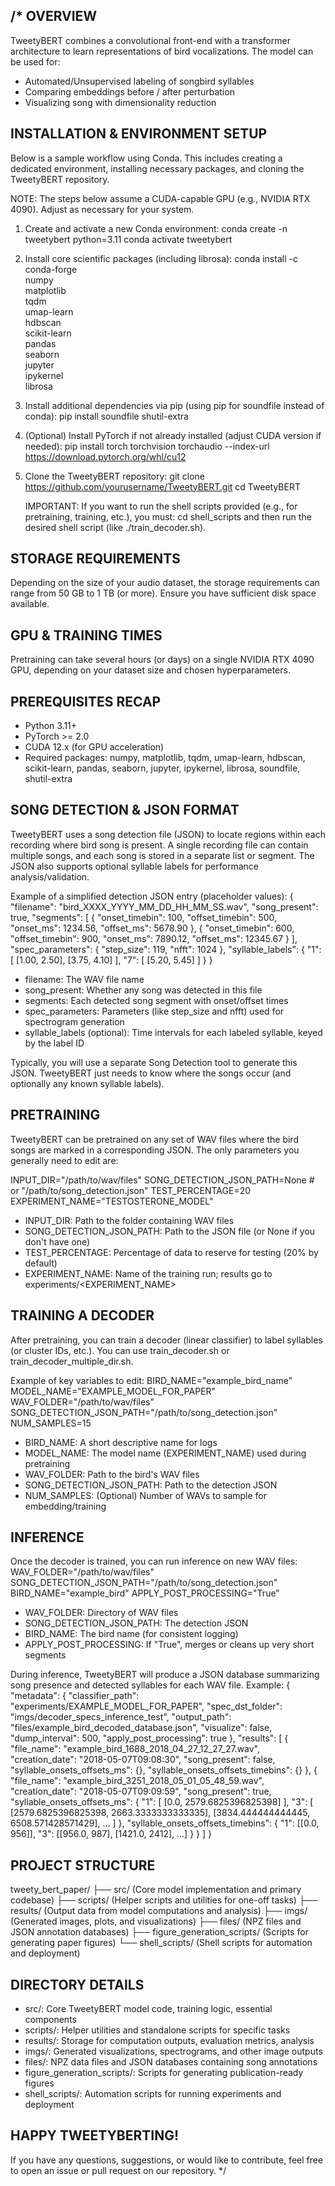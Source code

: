 /*
OVERVIEW
--------
TweetyBERT combines a convolutional front-end with a transformer architecture to learn representations of bird vocalizations. The model can be used for:
 - Automated/Unsupervised labeling of songbird syllables
 - Comparing embeddings before / after perturbation
 - Visualizing song with dimensionality reduction

INSTALLATION & ENVIRONMENT SETUP
--------------------------------
Below is a sample workflow using Conda. This includes creating a dedicated environment, installing necessary packages, and cloning the TweetyBERT repository.

NOTE: The steps below assume a CUDA-capable GPU (e.g., NVIDIA RTX 4090). Adjust as necessary for your system.

1) Create and activate a new Conda environment:
   conda create -n tweetybert python=3.11
   conda activate tweetybert

2) Install core scientific packages (including librosa):
   conda install -c conda-forge \
       numpy \
       matplotlib \
       tqdm \
       umap-learn \
       hdbscan \
       scikit-learn \
       pandas \
       seaborn \
       jupyter \
       ipykernel \
       librosa

3) Install additional dependencies via pip (using pip for soundfile instead of conda):
   pip install soundfile shutil-extra

4) (Optional) Install PyTorch if not already installed (adjust CUDA version if needed):
   pip install torch torchvision torchaudio --index-url https://download.pytorch.org/whl/cu12

5) Clone the TweetyBERT repository:
   git clone https://github.com/yourusername/TweetyBERT.git
   cd TweetyBERT

   IMPORTANT: If you want to run the shell scripts provided (e.g., for pretraining, training, etc.), you must:
   cd shell_scripts
   and then run the desired shell script (like ./train_decoder.sh).

STORAGE REQUIREMENTS
--------------------
Depending on the size of your audio dataset, the storage requirements can range from 50 GB to 1 TB (or more). Ensure you have sufficient disk space available.

GPU & TRAINING TIMES
--------------------
Pretraining can take several hours (or days) on a single NVIDIA RTX 4090 GPU, depending on your dataset size and chosen hyperparameters.

PREREQUISITES RECAP
-------------------
 - Python 3.11+
 - PyTorch >= 2.0
 - CUDA 12.x (for GPU acceleration)
 - Required packages: numpy, matplotlib, tqdm, umap-learn, hdbscan, scikit-learn, pandas, seaborn, jupyter, ipykernel, librosa, soundfile, shutil-extra

SONG DETECTION & JSON FORMAT
----------------------------
TweetyBERT uses a song detection file (JSON) to locate regions within each recording where bird song is present. A single recording file can contain multiple songs, and each song is stored in a separate list or segment. The JSON also supports optional syllable labels for performance analysis/validation.

Example of a simplified detection JSON entry (placeholder values):
{
  "filename": "bird_XXXX_YYYY_MM_DD_HH_MM_SS.wav",
  "song_present": true,
  "segments": [
    {
      "onset_timebin": 100,
      "offset_timebin": 500,
      "onset_ms": 1234.56,
      "offset_ms": 5678.90
    },
    {
      "onset_timebin": 600,
      "offset_timebin": 900,
      "onset_ms": 7890.12,
      "offset_ms": 12345.67
    }
  ],
  "spec_parameters": {
    "step_size": 119,
    "nfft": 1024
  },
  "syllable_labels": {
    "1": [
      [1.00, 2.50],
      [3.75, 4.10]
    ],
    "7": [
      [5.20, 5.45]
    ]
  }
}
 - filename: The WAV file name
 - song_present: Whether any song was detected in this file
 - segments: Each detected song segment with onset/offset times
 - spec_parameters: Parameters (like step_size and nfft) used for spectrogram generation
 - syllable_labels (optional): Time intervals for each labeled syllable, keyed by the label ID

Typically, you will use a separate Song Detection tool to generate this JSON. TweetyBERT just needs to know where the songs occur (and optionally any known syllable labels).

PRETRAINING
-----------
TweetyBERT can be pretrained on any set of WAV files where the bird songs are marked in a corresponding JSON. The only parameters you generally need to edit are:

INPUT_DIR="/path/to/wav/files"
SONG_DETECTION_JSON_PATH=None   # or "/path/to/song_detection.json"
TEST_PERCENTAGE=20
EXPERIMENT_NAME="TESTOSTERONE_MODEL"

 - INPUT_DIR: Path to the folder containing WAV files
 - SONG_DETECTION_JSON_PATH: Path to the JSON file (or None if you don't have one)
 - TEST_PERCENTAGE: Percentage of data to reserve for testing (20% by default)
 - EXPERIMENT_NAME: Name of the training run; results go to experiments/<EXPERIMENT_NAME>

TRAINING A DECODER
------------------
After pretraining, you can train a decoder (linear classifier) to label syllables (or cluster IDs, etc.). You can use train_decoder.sh or train_decoder_multiple_dir.sh.

Example of key variables to edit:
BIRD_NAME="example_bird_name"
MODEL_NAME="EXAMPLE_MODEL_FOR_PAPER"
WAV_FOLDER="/path/to/wav/files"
SONG_DETECTION_JSON_PATH="/path/to/song_detection.json"
NUM_SAMPLES=15

 - BIRD_NAME: A short descriptive name for logs
 - MODEL_NAME: The model name (EXPERIMENT_NAME) used during pretraining
 - WAV_FOLDER: Path to the bird's WAV files
 - SONG_DETECTION_JSON_PATH: Path to the detection JSON
 - NUM_SAMPLES: (Optional) Number of WAVs to sample for embedding/training

INFERENCE
---------
Once the decoder is trained, you can run inference on new WAV files:
WAV_FOLDER="/path/to/wav/files"
SONG_DETECTION_JSON_PATH="/path/to/song_detection.json"
BIRD_NAME="example_bird"
APPLY_POST_PROCESSING="True"

 - WAV_FOLDER: Directory of WAV files
 - SONG_DETECTION_JSON_PATH: The detection JSON
 - BIRD_NAME: The bird name (for consistent logging)
 - APPLY_POST_PROCESSING: If "True", merges or cleans up very short segments

During inference, TweetyBERT will produce a JSON database summarizing song presence and detected syllables for each WAV file. Example:
{
  "metadata": {
    "classifier_path": "experiments/EXAMPLE_MODEL_FOR_PAPER",
    "spec_dst_folder": "imgs/decoder_specs_inference_test",
    "output_path": "files/example_bird_decoded_database.json",
    "visualize": false,
    "dump_interval": 500,
    "apply_post_processing": true
  },
  "results": [
    {
      "file_name": "example_bird_1688_2018_04_27_12_27_27.wav",
      "creation_date": "2018-05-07T09:08:30",
      "song_present": false,
      "syllable_onsets_offsets_ms": {},
      "syllable_onsets_offsets_timebins": {}
    },
    {
      "file_name": "example_bird_3251_2018_05_01_05_48_59.wav",
      "creation_date": "2018-05-07T09:09:59",
      "song_present": true,
      "syllable_onsets_offsets_ms": {
        "1": [
          [0.0, 2579.6825396825398]
        ],
        "3": [
          [2579.6825396825398, 2663.3333333333335],
          [3834.444444444445, 6508.571428571429],
          ...
        ]
      },
      "syllable_onsets_offsets_timebins": {
        "1": [[0.0, 956]],
        "3": [[956.0, 987], [1421.0, 2412], ...]
      }
    }
  ]
}

PROJECT STRUCTURE
-----------------
tweety_bert_paper/
├── src/                (Core model implementation and primary codebase)
├── scripts/            (Helper scripts and utilities for one-off tasks)
├── results/            (Output data from model computations and analysis)
├── imgs/               (Generated images, plots, and visualizations)
├── files/              (NPZ files and JSON annotation databases)
├── figure_generation_scripts/  (Scripts for generating paper figures)
└── shell_scripts/      (Shell scripts for automation and deployment)

DIRECTORY DETAILS
-----------------
 - src/: Core TweetyBERT model code, training logic, essential components
 - scripts/: Helper utilities and standalone scripts for specific tasks
 - results/: Storage for computation outputs, evaluation metrics, analysis
 - imgs/: Generated visualizations, spectrograms, and other image outputs
 - files/: NPZ data files and JSON databases containing song annotations
 - figure_generation_scripts/: Scripts for generating publication-ready figures
 - shell_scripts/: Automation scripts for running experiments and deployment

HAPPY TWEETYBERTING!
--------------------
If you have any questions, suggestions, or would like to contribute, feel free to open an issue or pull request on our repository.
*/
